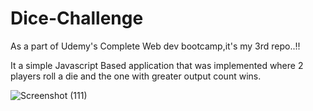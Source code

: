 # Dice-Challenge
As a part of Udemy's Complete Web dev bootcamp,it's my 3rd repo..!!


It a simple Javascript Based application that was implemented where 2 players roll a die and the one with greater output count wins.


![Screenshot (111)](https://user-images.githubusercontent.com/106879319/225211405-c51c925a-3ea3-44dd-a88b-1a933736b301.png)
